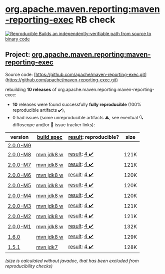 [org.apache.maven.reporting:maven-reporting-exec](https://central.sonatype.com/artifact/org.apache.maven.reporting/maven-reporting-exec/2.0.0-M8/versions) RB check
=======

[![Reproducible Builds](https://reproducible-builds.org/images/logos/rb.svg) an independently-verifiable path from source to binary code](https://reproducible-builds.org/)

## Project: [org.apache.maven.reporting:maven-reporting-exec](https://central.sonatype.com/artifact/org.apache.maven.reporting/maven-reporting-exec/2.0.0-M8/versions)

Source code: [https://github.com/apache/maven-reporting-exec.git](https://github.com/apache/maven-reporting-exec.git)

rebuilding **10 releases** of org.apache.maven.reporting:maven-reporting-exec:
- **10** releases were found successfully **fully reproducible** (100% reproducible artifacts :heavy_check_mark:),
- 0 had issues (some unreproducible artifacts :warning:, see eventual :mag: diffoscope and/or :memo: issue tracker links):

| version | [build spec](/BUILDSPEC.md) | [result](https://reproducible-builds.org/docs/jvm/): reproducible? | size |
| -- | --------- | ------ | -- |
| [2.0.0-M9](https://central.sonatype.com/artifact/org.apache.maven.reporting/maven-reporting-exec/2.0.0-M9/pom) | | | |
| [2.0.0-M8](https://central.sonatype.com/artifact/org.apache.maven.reporting/maven-reporting-exec/2.0.0-M8/pom) | [mvn jdk8 w](maven-reporting-exec-2.0.0-M8.buildspec) | [result](maven-reporting-exec-2.0.0-M8.buildinfo): [4 :heavy_check_mark: ](maven-reporting-exec-2.0.0-M8.buildcompare) | 121K |
| [2.0.0-M7](https://central.sonatype.com/artifact/org.apache.maven.reporting/maven-reporting-exec/2.0.0-M7/pom) | [mvn jdk8 w](maven-reporting-exec-2.0.0-M7.buildspec) | [result](maven-reporting-exec-2.0.0-M7.buildinfo): [4 :heavy_check_mark: ](maven-reporting-exec-2.0.0-M7.buildcompare) | 121K |
| [2.0.0-M6](https://central.sonatype.com/artifact/org.apache.maven.reporting/maven-reporting-exec/2.0.0-M6/pom) | [mvn jdk8 w](maven-reporting-exec-2.0.0-M6.buildspec) | [result](maven-reporting-exec-2.0.0-M6.buildinfo): [4 :heavy_check_mark: ](maven-reporting-exec-2.0.0-M6.buildcompare) | 120K |
| [2.0.0-M5](https://central.sonatype.com/artifact/org.apache.maven.reporting/maven-reporting-exec/2.0.0-M5/pom) | [mvn jdk8 w](maven-reporting-exec-2.0.0-M5.buildspec) | [result](maven-reporting-exec-2.0.0-M5.buildinfo): [4 :heavy_check_mark: ](maven-reporting-exec-2.0.0-M5.buildcompare) | 120K |
| [2.0.0-M4](https://central.sonatype.com/artifact/org.apache.maven.reporting/maven-reporting-exec/2.0.0-M4/pom) | [mvn jdk8 w](maven-reporting-exec-2.0.0-M4.buildspec) | [result](maven-reporting-exec-2.0.0-M4.buildinfo): [4 :heavy_check_mark: ](maven-reporting-exec-2.0.0-M4.buildcompare) | 120K |
| [2.0.0-M3](https://central.sonatype.com/artifact/org.apache.maven.reporting/maven-reporting-exec/2.0.0-M3/pom) | [mvn jdk8 w](maven-reporting-exec-2.0.0-M3.buildspec) | [result](maven-reporting-exec-2.0.0-M3.buildinfo): [4 :heavy_check_mark: ](maven-reporting-exec-2.0.0-M3.buildcompare) | 121K |
| [2.0.0-M2](https://central.sonatype.com/artifact/org.apache.maven.reporting/maven-reporting-exec/2.0.0-M2/pom) | [mvn jdk8 w](maven-reporting-exec-2.0.0-M2.buildspec) | [result](maven-reporting-exec-2.0.0-M2.buildinfo): [4 :heavy_check_mark: ](maven-reporting-exec-2.0.0-M2.buildcompare) | 121K |
| [2.0.0-M1](https://central.sonatype.com/artifact/org.apache.maven.reporting/maven-reporting-exec/2.0.0-M1/pom) | [mvn jdk8 w](maven-reporting-exec-2.0.0-M1.buildspec) | [result](maven-reporting-exec-2.0.0-M1.buildinfo): [4 :heavy_check_mark: ](maven-reporting-exec-2.0.0-M1.buildcompare) | 132K |
| [1.6.0](https://central.sonatype.com/artifact/org.apache.maven.reporting/maven-reporting-exec/1.6.0/pom) | [mvn jdk8 w](maven-reporting-exec-1.6.0.buildspec) | [result](maven-reporting-exec-1.6.0.buildinfo): [4 :heavy_check_mark: ](maven-reporting-exec-1.6.0.buildcompare) | 129K |
| [1.5.1](https://central.sonatype.com/artifact/org.apache.maven.reporting/maven-reporting-exec/1.5.1/pom) | [mvn jdk7](maven-reporting-exec-1.5.1.buildspec) | [result](maven-reporting-exec-1.5.1.buildinfo): [4 :heavy_check_mark: ](maven-reporting-exec-1.5.1.buildcompare) | 128K |

<i>(size is calculated without javadoc, that has been excluded from reproducibility checks)</i>
